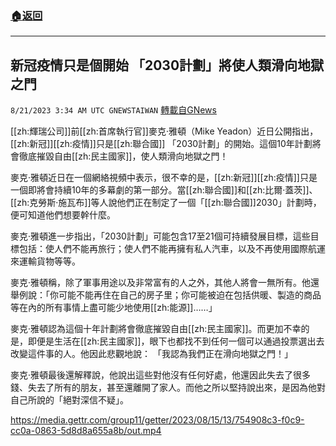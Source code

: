 ###  [:house:返回](README.md)
---


## 新冠疫情只是個開始  「2030計劃」將使人類滑向地獄之門 
`8/21/2023 3:34 AM UTC GNEWSTAIWAN` [轉載自GNews](https://gnews.org/articles/1576861)



[[zh:輝瑞公司]]前[[zh:首席執行官]]麥克·雅頓（Mike Yeadon）近日公開指出，[[zh:新冠]][[zh:疫情]]只是[[zh:聯合國]] 「2030計劃」的開始。這個10年計劃將會徹底摧毀自由[[zh:民主國家]]，使人類滑向地獄之門！  

麥克·雅頓近日在一個網絡視頻中表示，很不幸的是，[[zh:新冠]][[zh:疫情]]只是一個即將會持續10年的多幕劇的第一部分。當[[zh:聯合國]]和[[zh:比爾·蓋茨]]、[[zh:克勞斯·施瓦布]]等人說他們正在制定了一個「[[zh:聯合國]]2030」計劃時，便可知道他們想要幹什麼。

  

麥克·雅頓進一步指出，「2030計劃」可能包含17至21個可持續發展目標，這些目標包括：使人們不能再旅行；使人們不能再擁有私人汽車，以及不再使用國際航運來運輸貨物等等。

  

麥克·雅頓稱，除了軍事用途以及非常富有的人之外，其他人將會一無所有。他還舉例說：「你可能不能再住在自己的房子里；你可能被迫在包括供暖、製造的商品等在內的所有事情上盡可能少地使用[[zh:能源]]……」

  

麥克·雅頓認為這個十年計劃將會徹底摧毀自由[[zh:民主國家]]。而更加不幸的是，即便是生活在[[zh:民主國家]]，眼下也都找不到任何一個可以通過投票選出去改變這件事的人。他因此悲觀地說： 「我認為我們正在滑向地獄之門！」

  

麥克·雅頓最後還解釋說，他說出這些對他沒有任何好處，他還因此失去了很多錢、失去了所有的朋友，甚至還離開了家人。而他之所以堅持說出來，是因為他對自己所說的「絕對深信不疑」。


https://media.gettr.com/group11/getter/2023/08/15/13/754908c3-f0c9-cc0a-0863-5d8d8a655a8b/out.mp4



